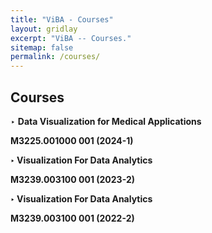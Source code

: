 ```yaml
---
title: "ViBA - Courses"
layout: gridlay
excerpt: "ViBA -- Courses."
sitemap: false
permalink: /courses/
---
```


## Courses
<p>‣ <b>Data Visualization for Medical Applications<b/></p> <p>M3225.001000 001 (2024-1)</p>

<p>‣ <b>Visualization For Data Analytics<b/></p> <p>M3239.003100 001 (2023-2)</p>

<p>‣ <b>Visualization For Data Analytics<b/></p> <p>M3239.003100 001 (2022-2)</p>
